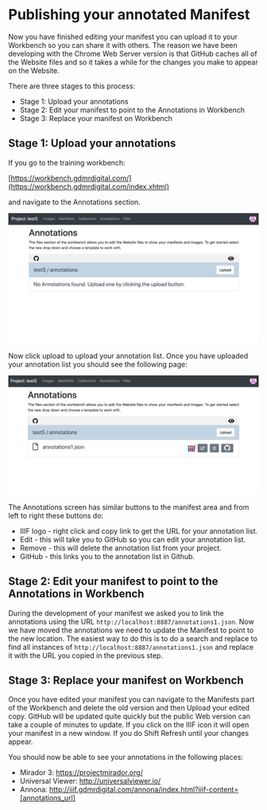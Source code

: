 # Publishing your annotated Manifest

Now you have finished editing your manifest you can upload it to your Workbench so you can share it with others. The reason we have been developing with the Chrome Web Server version is that GitHub caches all of the Website files and so it takes a while for the changes you make to appear on the Website. 

There are three stages to this process:

 * Stage 1: Upload your annotations
 * Stage 2: Edit your manifest to point to the Annotations in Workbench
 * Stage 3: Replace your manifest on Workbench 

## Stage 1: Upload your annotations

If you go to the training workbench:

[https://workbench.gdmrdigital.com/](https://workbench.gdmrdigital.com/index.xhtml)

and navigate to the Annotations section. 

![image](images/noannos.png)

Now click upload to upload your annotation list. Once you have uploaded your annotation list you should see the following page:

![image](images/wb-annos.png)

The Annotations screen has similar buttons to the manifest area and from left to right these buttons do:

 * IIIF logo - right click and copy link to get the URL for your annotation list.
 * Edit - this will take you to GitHub so you can edit your annotation list.
 * Remove - this will delete the annotation list from your project.
 * GitHub - this links you to the annotation list in Github.

## Stage 2: Edit your manifest to point to the Annotations in Workbench

During the development of your manifest we asked you to link the annotations using the URL `http://localhost:8887/annotations1.json`. Now we have moved the annotations we need to update the Manifest to point to the new location. The easiest way to do this is to do a search and replace to find all instances of `http://localhost:8887/annotations1.json` and replace it with the URL you copied in the previous step. 

## Stage 3: Replace your manifest on Workbench 

Once you have edited your manifest you can navigate to the Manifests part of the Workbench and delete the old version and then Upload your edited copy. GitHub will be updated quite quickly but the public Web version can take a couple of minutes to update. If you click on the IIIF icon it will open your manifest in a new window. If you do Shift Refresh until your changes appear. 

You should now be able to see your annotations in the following places:

 * Mirador 3: https://projectmirador.org/
 * Universal Viewer: http://universalviewer.io/
 * Annona: http://iiif.gdmrdigital.com/annona/index.html?iiif-content=[annotations_url]

